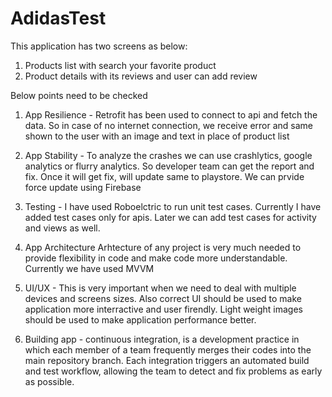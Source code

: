 # AdidasTest

This application has two screens as below:

1) Products list with search your favorite product
2) Product details with its reviews and user can add review

Below points need to be checked

1) App Resilience - 
Retrofit has been used to connect to api and fetch the data. So in case of no internet connection, we receive error and same shown to the user with an image and text in place of product list

2) App Stability -
To analyze the crashes we can use crashlytics, google analytics or flurry analytics. So developer team can get the report and fix. Once it will get fix, will update same to playstore. We can prvide force update using Firebase

3) Testing -
I have used Roboelctric to run unit test cases. Currently I have added test cases only for apis. Later we can add test cases for activity and views as well.

4) App Architecture
Arhtecture of any project is very much needed to provide flexibility in code and make code more understandable. Currently we have used MVVM 

5) UI/UX -
This is very important when we need to deal with multiple devices and screens sizes. Also correct UI should be used to make application more interractive and user firendly. Light weight images should be used to make application performance better.

6) Building app -
continuous integration, is a development practice in which each member of a team frequently merges their codes into the main repository branch. Each integration triggers an automated build and test workflow, allowing the team to detect and fix problems as early as possible.

